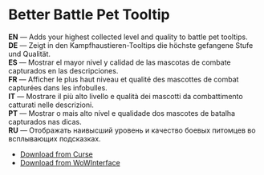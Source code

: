 Better Battle Pet Tooltip
============================

**EN** — Adds your highest collected level and quality to battle pet tooltips.  
**DE** — Zeigt in den Kampfhaustieren-Tooltips die höchste gefangene Stufe und Qualität.  
**ES** — Mostrar el mayor nivel y calidad de las mascotas de combate capturados en las descripciones.  
**FR** — Afficher le plus haut niveau et qualité des mascottes de combat capturées dans les infobulles.  
**IT** — Mostrare il più alto livello e qualità dei mascotti da combattimento catturati nelle descrizioni.  
**PT** — Mostrar o mais alto nível e qualidade dos mascotes de batalha capturados nas dicas.  
**RU** — Отображать наивысший уровень и качество боевых питомцев во всплывающих подсказках.

* [Download from Curse](https://mods.curse.com/addons/wow/betterbattlepettooltip)
* [Download from WoWInterface](http://www.wowinterface.com/downloads/info21978-BetterBattlePetTooltip.html)
